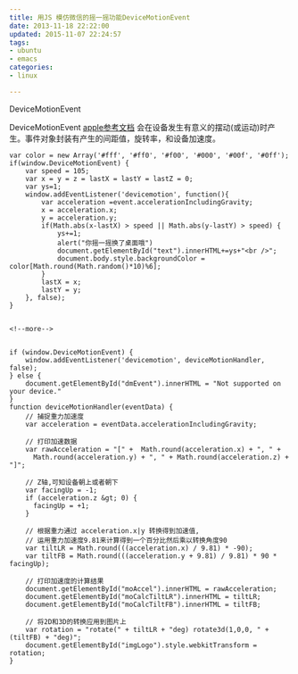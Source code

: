 ```yaml
---
title: 用JS 模仿微信的摇一摇功能DeviceMotionEvent 
date: 2013-11-18 22:22:00
updated: 2015-11-07 22:24:57
tags: 
- ubuntu
- emacs
categories: 
- linux

---
```

DeviceMotionEvent

DeviceMotionEvent [apple参考文档](https://developer.apple.com/library/safari/documentation/SafariDOMAdditions/Reference/DeviceMotionEventClassRef/DeviceMotionEvent/DeviceMotionEvent.html) 会在设备发生有意义的摆动(或运动)时产生。事件对象封装有产生的间距值，旋转率，和设备加速度。

    var color = new Array('#fff', '#ff0', '#f00', '#000', '#00f', '#0ff');
    if(window.DeviceMotionEvent) {
        var speed = 105;
        var x = y = z = lastX = lastY = lastZ = 0;
        var ys=1;
        window.addEventListener('devicemotion', function(){
            var acceleration =event.accelerationIncludingGravity;
            x = acceleration.x;
            y = acceleration.y;
            if(Math.abs(x-lastX) > speed || Math.abs(y-lastY) > speed) {
                ys+=1;
                alert("你摇一摇换了桌面哦")
                document.getElementById("text").innerHTML+=ys+"<br />";
                document.body.style.backgroundColor = color[Math.round(Math.random()*10)%6];
            }
            lastX = x;
            lastY = y;
        }, false);
    }
    
    
    <!--more-->
    
    
    if (window.DeviceMotionEvent) {
        window.addEventListener('devicemotion', deviceMotionHandler, false);
    } else {
        document.getElementById("dmEvent").innerHTML = "Not supported on your device."
    }
    function deviceMotionHandler(eventData) {
        // 捕捉重力加速度
        var acceleration = eventData.accelerationIncludingGravity;
        
        // 打印加速数据
        var rawAcceleration = "[" +  Math.round(acceleration.x) + ", " +
          Math.round(acceleration.y) + ", " + Math.round(acceleration.z) + "]";
        
        // Z轴,可知设备朝上或者朝下
        var facingUp = -1;
        if (acceleration.z &gt; 0) {
          facingUp = +1;
        }
     
        // 根据重力通过 acceleration.x|y 转换得到加速值,
        // 运用重力加速度9.81来计算得到一个百分比然后乘以转换角度90
        var tiltLR = Math.round(((acceleration.x) / 9.81) * -90);
        var tiltFB = Math.round(((acceleration.y + 9.81) / 9.81) * 90 * facingUp);
        
        // 打印加速度的计算结果
        document.getElementById("moAccel").innerHTML = rawAcceleration;
        document.getElementById("moCalcTiltLR").innerHTML = tiltLR;
        document.getElementById("moCalcTiltFB").innerHTML = tiltFB;
        
        // 将2D和3D的转换应用到图片上
        var rotation = "rotate(" + tiltLR + "deg) rotate3d(1,0,0, " + (tiltFB) + "deg)";
        document.getElementById("imgLogo").style.webkitTransform = rotation;
    }